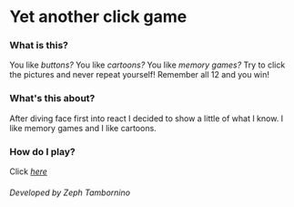 # Yet another click game

### What is this? 
You like *buttons?* You like *cartoons?* You like *memory games?* Try to click the pictures and never repeat yourself! Remember all 12 and you win!

### What's this about?
After diving face first into react I decided to show a little of what I know. I like memory games and I like cartoons. 

### How do I play?
Click [*here*](https://yetanotherclickygame.herokuapp.com/)

###### Developed by Zeph Tambornino
